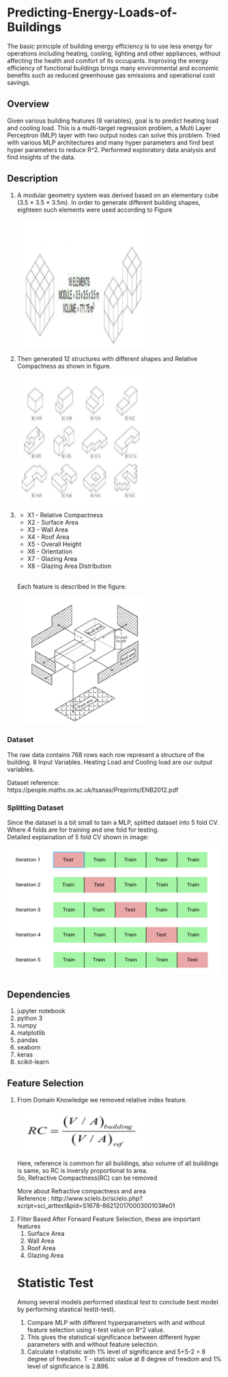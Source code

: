 # Predicting-Energy-Loads-of-Buildings

The basic principle of building energy efficiency is to use less energy for operations including heating, cooling, lighting and other appliances, without affecting the health and comfort of its occupants. 
Improving the energy efficiency of functional buildings brings many environmental and economic benefits such as reduced greenhouse gas emissions and operational cost savings.

## Overview

Given various building features (8 variables), goal is to predict heating load and cooling load. This is a multi-target regression problem, a Multi Layer Perceptron (MLP) layer with two output nodes can solve this problem. 
Tried with various MLP architectures and many hyper parameters and find best hyper parameters to reduce R^2.
Performed exploratory data analysis and find insights of the data.

## Description

<ol>
  <li>A modular geometry system was derived based on an elementary cube (3.5 × 3.5 × 3.5m). In order to generate different building shapes, eighteen such elements were used according to Figure</li>


<p><img src="dataset.png" width="300" height="300" /> </p>

  <li> Then generated 12 structures with different shapes and Relative Compactness as shown in figure.</li>

<p><img src="dataset1.png" width="300" height="300" /> </p>
  <li>
    <ul>
      <li> X1 - Relative Compactness </li>
      <li> X2 - Surface Area</li>
      <li> X3 - Wall Area  </li>
      <li> X4 - Roof Area </li>
      <li> X5 - Overall Height </li>
      <li> X6 - Orientation </li>
      <li> X7 - Glazing Area  </li>
      <li> X8 - Glazing Area Distribution </li>
    </ul>
  </li>

<br>  Each feature is described in the figure:
  
<p><img src="dataset3.png" width="300" height="300" /> </p>
  
</ol>

### Dataset
The raw data contains 768 rows each row represent a structure of the building. 8 Input Variables. Heating Load and Cooling load are our output variables.
<br>
<p>Dataset reference: https://people.maths.ox.ac.uk/tsanas/Preprints/ENB2012.pdf <p>

### Splitting Dataset
Since the dataset is a bit small to tain a MLP, splitted dataset into 5 fold CV. Where 4 folds are for training and one fold for testing. <br>
Detailed explaination of 5 fold CV shown in image:

<p><img src="5foldcv.png" width="500" height="300" /> </p>

## Dependencies
<ol>
  <li>jupyter notebook</li>
  <li>python 3</li>
  <li>numpy</li>
  <li>matplotlib</li>
  <li>pandas</li>
  <li>seaborn</li>
  <li>keras</li>
  <li>scikit-learn</li>
</ol>

## Feature Selection
<ol>
<li> From Domain Knowledge we removed relative index feature.
<p> <img src = "rcformlua.png" width = 300 height=100></p>
Here, reference is common for all buildings, also volume of all buildings is same, so RC is inversly proportional to area.
<br> So, Refractive Compactness(RC) can be removed
<p>More about Refractive compactness and area 
<br>  Reference : http://www.scielo.br/scielo.php?script=sci_arttext&pid=S1678-86212017000300103#e01<p>
</li>
<li> Filter Based
    After Forward Feature Selection, these are important features
<ol>
  <li>Surface Area </li>
  <li>Wall Area </li>
  <li>Roof Area </li>
  <li>Glazing Area </li>
</ol>
 </li>

# Statistic Test
Among several models performed stastical test to conclude best model by performing stastical test(t-test).
1. Compare MLP with different hyperparameters with and without feature selection using t-test value on R^2 value. 
2. This gives the statistical significance between different hyper parameters with and without feature selection. 
3. Calculate t-statistic with 1% level of significance and 5+5-2 = 8 degree of freedom. T - statistic value at 8 degree of freedom and 1% level of significance is 2.896.

